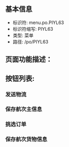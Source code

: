 
## 基本信息

- 标识符: menu.po.PIYL63
- 标识符缩写: PIYL63
- 类型: 菜单
- 路径: /po/PIYL63

## 页面功能描述：





## 按钮列表:


### 发送物流



### 保存航次主信息



### 挑选订单



### 保存航次货物信息


